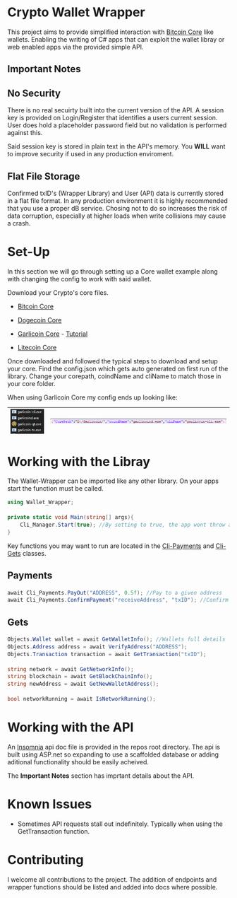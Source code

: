 # Crypto Wallet Wrapper

This project aims to provide simplified interaction with [Bitcoin Core](https://github.com/bitcoin/bitcoin) like wallets. Enabling the writing of C# apps that can exploit the wallet libray or web enabled apps via the provided simple API.

## Important Notes

## No Security

There is no real secuirty built into the current version of the API. A session key is provided on Login/Register that identifies a users current session. User does hold a placeholder password field but no validation is performed against this.

Said session key is stored in plain text in the API's memory. You **WILL** want to improve security if used in any production enviroment.

## Flat File Storage

Confirmed txID's (Wrapper Library) and User (API) data is currently stored in a flat file format. In any production environment it is highly recommended that you use a proper dB service. Chosing not to do so increases the risk of data corruption, especially at higher loads when write collisions may cause a crash.

# Set-Up

In this section we will go through setting up a Core wallet example along with changing the config to work with said wallet.

Download your Crypto's core files.

- [Bitcoin Core](https://github.com/bitcoin/bitcoin/releases)

- [Dogecoin Core](https://github.com/dogecoin/dogecoin/releases)

- [Garlicoin Core](https://github.com/GarlicoinOrg/Garlicoin/releases) - [Tutorial](https://guide.garli.co.in/wallet-win.html)

- [Litecoin Core](https://github.com/litecoin-project/litecoin/releases)

Once downloaded and followed the typical steps to download and setup your core. Find the config.json which gets auto generated on first run of the library. Change your corepath, coindName and cliName to match those in your core folder.

When using Garlicoin Core my config ends up looking like:

| ![](https://github.com/Jaminima/Crypto-Wallet-Wrapper/blob/main/Imgs/FolderContents.png) | ![](https://github.com/Jaminima/Crypto-Wallet-Wrapper/blob/main/Imgs/Config.png) |
| ---------------------------------------------------------------------------------------- |:-------------------------------------------------------------------------------- |

# Working with the Libray

The Wallet-Wrapper can be imported like any other library. On your apps start the function must be called.

```csharp
using Wallet_Wrapper;

private static void Main(string[] args){
    Cli_Manager.Start(true); //By setting to true, the app wont throw an error if the core is already running
}
```

Key functions you may want to run are located in the <u>Cli-Payments</u> and <u>Cli-Gets</u> classes.

## Payments

```csharp
await Cli_Payments.PayOut("ADDRESS", 0.5f); //Pay to a given address
await Cli_Payments.ConfirmPayment("receiveAddress", "txID"); //Confirm receipt of a payment
```

## Gets

```csharp
Objects.Wallet wallet = await GetWalletInfo(); //Wallets full details
Objects.Address address = await VerifyAddress("ADDRESS");
Objects.Transaction transaction = await GetTransaction("txID");

string network = await GetNetworkInfo();
string blockchain = await GetBlockChainInfo();
string newAddress = await GetNewWalletAddress();

bool networkRunning = await IsNetworkRunning();
```

# Working with the API

An [Insomnia](https://insomnia.rest/download) api doc file is provided in the repos root directory. The api is built using ASP.net so expanding to use a scaffolded database or adding aditional functionality should be easily acheived.

The **Important Notes** section has imprtant details about the API.

# Known Issues

- Sometimes API requests stall out indefinitely. Typically when using the GetTransaction function.

# Contributing

I welcome all contributions to the project. The addition of endpoints and wrapper functions should be listed and added into docs where possible.
